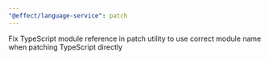 ```yaml
---
"@effect/language-service": patch
---
```


Fix TypeScript module reference in patch utility to use correct module name when patching TypeScript directly
